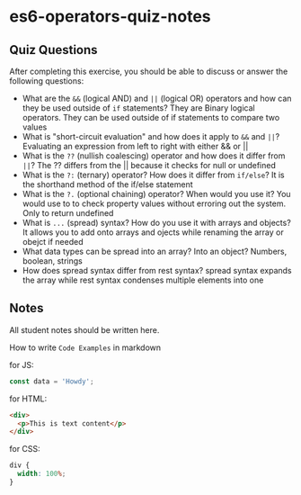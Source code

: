 # es6-operators-quiz-notes

## Quiz Questions

After completing this exercise, you should be able to discuss or answer the following questions:

- What are the `&&` (logical AND) and `||` (logical OR) operators and how can they be used outside of `if` statements?
  They are Binary logical operators. They can be used outside of if statements to compare two values
- What is "short-circuit evaluation" and how does it apply to `&&` and `||`?
  Evaluating an expression from left to right with either && or ||
- What is the `??` (nullish coalescing) operator and how does it differ from `||`?
  The ?? differs from the || because it checks for null or undefined
- What is the `?:` (ternary) operator? How does it differ from `if/else`?
  It is the shorthand method of the if/else statement
- What is the `?.` (optional chaining) operator? When would you use it?
  You would use to to check property values without erroring out the system. Only to return undefined
- What is `...` (spread) syntax? How do you use it with arrays and objects?
  It allows you to add onto arrays and ojects while renaming the array or obejct if needed
- What data types can be spread into an array? Into an object?
  Numbers, boolean, strings
- How does spread syntax differ from rest syntax?
  spread syntax expands the array while rest syntax condenses multiple elements into one

## Notes

All student notes should be written here.

How to write `Code Examples` in markdown

for JS:

```js
const data = 'Howdy';
```

for HTML:

```html
<div>
  <p>This is text content</p>
</div>
```

for CSS:

```css
div {
  width: 100%;
}
```
